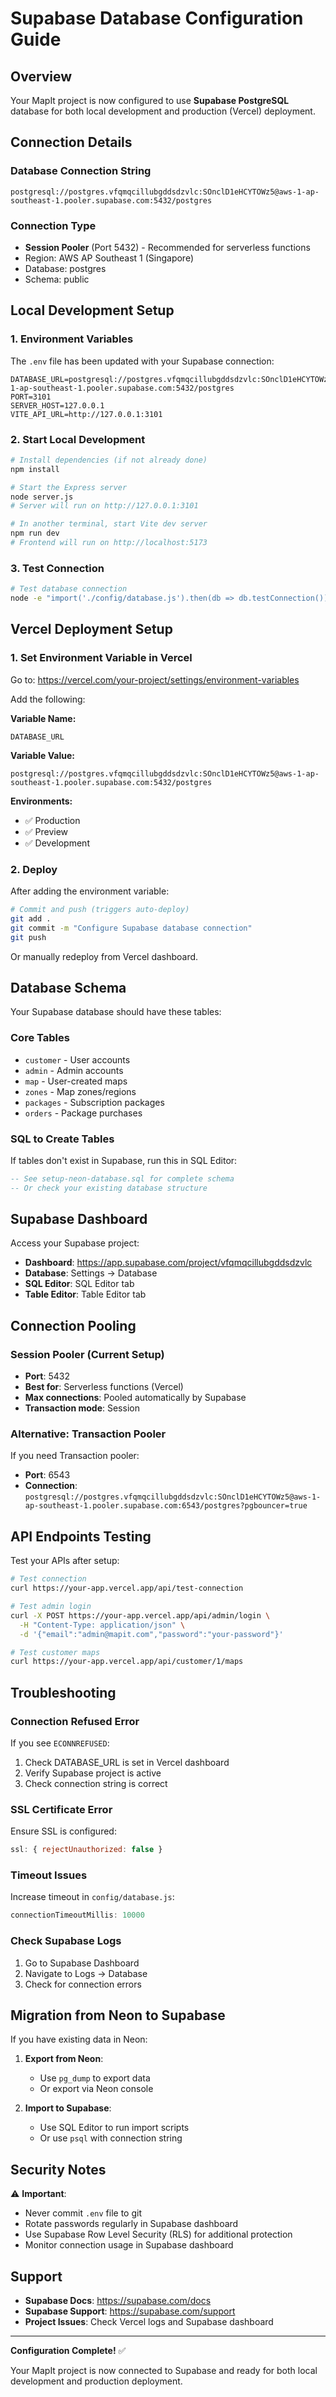 # Supabase Database Configuration Guide

## Overview
Your MapIt project is now configured to use **Supabase PostgreSQL** database for both local development and production (Vercel) deployment.

## Connection Details

### Database Connection String
```
postgresql://postgres.vfqmqcillubgddsdzvlc:SOnclD1eHCYTOWz5@aws-1-ap-southeast-1.pooler.supabase.com:5432/postgres
```

### Connection Type
- **Session Pooler** (Port 5432) - Recommended for serverless functions
- Region: AWS AP Southeast 1 (Singapore)
- Database: postgres
- Schema: public

## Local Development Setup

### 1. Environment Variables
The `.env` file has been updated with your Supabase connection:

```env
DATABASE_URL=postgresql://postgres.vfqmqcillubgddsdzvlc:SOnclD1eHCYTOWz5@aws-1-ap-southeast-1.pooler.supabase.com:5432/postgres
PORT=3101
SERVER_HOST=127.0.0.1
VITE_API_URL=http://127.0.0.1:3101
```

### 2. Start Local Development

```bash
# Install dependencies (if not already done)
npm install

# Start the Express server
node server.js
# Server will run on http://127.0.0.1:3101

# In another terminal, start Vite dev server
npm run dev
# Frontend will run on http://localhost:5173
```

### 3. Test Connection

```bash
# Test database connection
node -e "import('./config/database.js').then(db => db.testConnection())"
```

## Vercel Deployment Setup

### 1. Set Environment Variable in Vercel

Go to: https://vercel.com/your-project/settings/environment-variables

Add the following:

**Variable Name:**
```
DATABASE_URL
```

**Variable Value:**
```
postgresql://postgres.vfqmqcillubgddsdzvlc:SOnclD1eHCYTOWz5@aws-1-ap-southeast-1.pooler.supabase.com:5432/postgres
```

**Environments:**
- ✅ Production
- ✅ Preview
- ✅ Development

### 2. Deploy

After adding the environment variable:

```bash
# Commit and push (triggers auto-deploy)
git add .
git commit -m "Configure Supabase database connection"
git push
```

Or manually redeploy from Vercel dashboard.

## Database Schema

Your Supabase database should have these tables:

### Core Tables
- `customer` - User accounts
- `admin` - Admin accounts
- `map` - User-created maps
- `zones` - Map zones/regions
- `packages` - Subscription packages
- `orders` - Package purchases

### SQL to Create Tables

If tables don't exist in Supabase, run this in SQL Editor:

```sql
-- See setup-neon-database.sql for complete schema
-- Or check your existing database structure
```

## Supabase Dashboard

Access your Supabase project:
- **Dashboard**: https://app.supabase.com/project/vfqmqcillubgddsdzvlc
- **Database**: Settings → Database
- **SQL Editor**: SQL Editor tab
- **Table Editor**: Table Editor tab

## Connection Pooling

### Session Pooler (Current Setup)
- **Port**: 5432
- **Best for**: Serverless functions (Vercel)
- **Max connections**: Pooled automatically by Supabase
- **Transaction mode**: Session

### Alternative: Transaction Pooler
If you need Transaction pooler:
- **Port**: 6543
- **Connection**: `postgresql://postgres.vfqmqcillubgddsdzvlc:SOnclD1eHCYTOWz5@aws-1-ap-southeast-1.pooler.supabase.com:6543/postgres?pgbouncer=true`

## API Endpoints Testing

Test your APIs after setup:

```bash
# Test connection
curl https://your-app.vercel.app/api/test-connection

# Test admin login
curl -X POST https://your-app.vercel.app/api/admin/login \
  -H "Content-Type: application/json" \
  -d '{"email":"admin@mapit.com","password":"your-password"}'

# Test customer maps
curl https://your-app.vercel.app/api/customer/1/maps
```

## Troubleshooting

### Connection Refused Error
If you see `ECONNREFUSED`:
1. Check DATABASE_URL is set in Vercel dashboard
2. Verify Supabase project is active
3. Check connection string is correct

### SSL Certificate Error
Ensure SSL is configured:
```javascript
ssl: { rejectUnauthorized: false }
```

### Timeout Issues
Increase timeout in `config/database.js`:
```javascript
connectionTimeoutMillis: 10000
```

### Check Supabase Logs
1. Go to Supabase Dashboard
2. Navigate to Logs → Database
3. Check for connection errors

## Migration from Neon to Supabase

If you have existing data in Neon:

1. **Export from Neon**:
   - Use `pg_dump` to export data
   - Or export via Neon console

2. **Import to Supabase**:
   - Use SQL Editor to run import scripts
   - Or use `psql` with connection string

## Security Notes

⚠️ **Important**:
- Never commit `.env` file to git
- Rotate passwords regularly in Supabase dashboard
- Use Supabase Row Level Security (RLS) for additional protection
- Monitor connection usage in Supabase dashboard

## Support

- **Supabase Docs**: https://supabase.com/docs
- **Supabase Support**: https://supabase.com/support
- **Project Issues**: Check Vercel logs and Supabase dashboard

---

**Configuration Complete!** ✅

Your MapIt project is now connected to Supabase and ready for both local development and production deployment.
